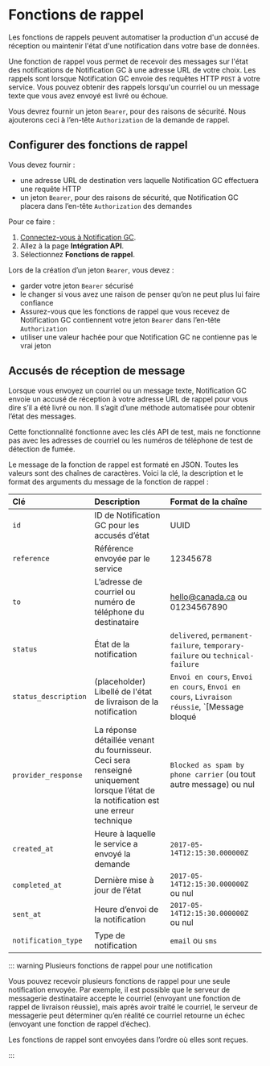 # Fonctions de rappel

Les fonctions de rappels peuvent automatiser la production d'un accusé de réception ou maintenir l'état d'une notification dans votre base de données.

Une fonction de rappel vous permet de recevoir des messages sur l'état des notifications de Notification GC à une adresse URL de votre choix. Les rappels sont lorsque Notification GC envoie des requêtes HTTP `POST` à votre service. Vous pouvez obtenir des rappels lorsqu'un courriel ou un message texte que vous avez envoyé est livré ou échoue.

Vous devrez fournir un jeton `Bearer`, pour des raisons de sécurité. Nous ajouterons ceci à l’en-tête `Authorization` de la demande de rappel.

## Configurer des fonctions de rappel

Vous devez fournir :

- une adresse URL de destination vers laquelle Notification GC effectuera une requête HTTP
- un jeton `Bearer`, pour des raisons de sécurité, que Notification GC placera dans l’en-tête `Authorization` des demandes

Pour ce faire :

1. [Connectez-vous à Notification GC](https://notification.canada.ca/sign-in?lang=fr).
1. Allez à la page __Intégration API__.
1. Sélectionnez __Fonctions de rappel__.

Lors de la création d’un jeton `Bearer`, vous devez :

- garder votre jeton `Bearer` sécurisé
- le changer si vous avez une raison de penser qu’on ne peut plus lui faire confiance
- Assurez-vous que les fonctions de rappel que vous recevez de Notification GC contiennent votre jeton `Bearer` dans l’en-tête `Authorization`
- utiliser une valeur hachée pour que Notification GC ne contienne pas le vrai jeton

## Accusés de réception de message

Lorsque vous envoyez un courriel ou un message texte, Notification GC envoie un accusé de réception à votre adresse URL de rappel pour vous dire s’il a été livré ou non. Il s’agit d’une méthode automatisée pour obtenir l’état des messages.

Cette fonctionnalité fonctionne avec les clés API de test, mais ne fonctionne pas avec les adresses de courriel ou les numéros de téléphone de test de détection de fumée.

Le message de la fonction de rappel est formaté en JSON. Toutes les valeurs sont des chaînes de caractères. Voici la clé, la description et le format des arguments du message de la fonction de rappel :

|Clé | Description | Format de la chaîne|
|:---|:---|:---|
|`id` | ID de Notification GC pour les accusés d’état  | UUID|
|`reference` | Référence envoyée par le service | 12345678|
|`to` | L’adresse de courriel ou numéro de téléphone du destinataire | hello@canada.ca ou 01234567890|
|`status` | État de la notification | `delivered`, `permanent-failure`, `temporary-failure` ou `technical-failure`|
|`status_description` | (placeholder) Libellé de l'état de livraison de la notification | `Envoi en cours`, `Envoi en cours`, `Envoi en cours`, `Livraison réussie`, `[Message bloqué | Numéro inexistante | Adresse inexistant]`, `[Problème de contenu ou de boîte de réception | Problème du fournisseur]`, `Problème technique`, `Envoi en cours`, `Virus dans la pièce jointe`|
|`provider_response` | La réponse détaillée venant du fournisseur. Ceci sera renseigné uniquement lorsque l’état de la notification est une erreur technique | `Blocked as spam by phone carrier` (ou tout autre message) ou nul|
|`created_at` | Heure à laquelle le service a envoyé la demande | `2017-05-14T12:15:30.000000Z`|
|`completed_at` | Dernière mise à jour de l’état | `2017-05-14T12:15:30.000000Z` ou nul|
|`sent_at` | Heure d’envoi de la notification | `2017-05-14T12:15:30.000000Z` ou nul|
|`notification_type` | Type de notification | `email` ou `sms`|

::: warning Plusieurs fonctions de rappel pour une notification

Vous pouvez recevoir plusieurs fonctions de rappel pour une seule notification envoyée. Par exemple, il est possible que le serveur de messagerie destinataire accepte le courriel (envoyant une fonction de rappel de livraison réussie), mais après avoir traité le courriel, le serveur de messagerie peut déterminer qu’en réalité ce courriel retourne un échec (envoyant une fonction de rappel d’échec).

Les fonctions de rappel sont envoyées dans l’ordre où elles sont reçues.

:::
